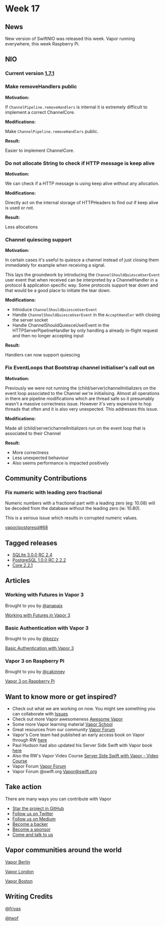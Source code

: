# Week 17

## News

New version of SwiftNIO was released this week. Vapor running everywhere, this week Raspberry Pi.

## NIO

### Current version [1.7.1](https://github.com/apple/swift-nio/releases/tag/1.7.1)

### Make removeHandlers public

**Motivation:**

If ```ChannelPipeline.removeHandlers``` is internal it is extremely difficult
to implement a correct ChannelCore.

**Modifications:**

Make ```ChannelPipeline.removeHandlers``` public.

**Result:**

Easier to implement ChannelCore.

### Do not allocate String to check if HTTP message is keep alive

**Motivation:**

We can check if a HTTP message is using keep alive without any allocation.

**Modifications:**

Directly act on the internal storage of HTTPHeaders to find out if keep alive is used or not.

**Result:**

Less allocations

### Channel quiescing support

**Motivation:**

In certain cases it's useful to quiesce a channel instead of just
closing them immediately for example when receiving a signal.

This lays the groundwork by introducing the ```ChannelShouldQuiesceUserEvent``` user event that when received can be interpreted by a ChannelHandler in a protocol & application specific way. Some protocols support tear down and that would be a good place to
initiate the tear down.

**Modifications:**

- Introduce ```ChannelShouldQuiesceUserEvent```
- Handle ```ChannelShouldQuiesceUserEvent``` in the ```AcceptHandler``` with closing the server socket
- Handle ChannelShouldQuiesceUserEvent in the HTTPServerPipelineHandler by only handling a already in-flight request and then no longer accepting input

**Result:**

Handlers can now support quiescing

### Fix EventLoops that Bootstrap channel initialiser's call out on

**Motivation:**

Previously we were not running the (child/server)channelInitializers on the
event loop associated to the Channel we're initialising. Almost all
operations in there are pipeline modifications which are thread safe so
it presumably wasn't a massive correctness issue. However it's very
expensive to hop threads that often and it is also very unexpected. This
addresses this issue.

**Modifications:**

Made all (child/server)channelInitializers run on the event loop that is
associated to their Channel

**Result:**

- More correctness
- Less unexpected behaviour
- Also seems performance is impacted positively 

## Community Contributions

### Fix numeric with leading zero fractional

Numeric numbers with a fractional part with a leading zero (eg: 10.08) will be decoded from the database without the leading zero (ie: 10.80).

This is a serious issue which results in corrupted numeric values.

[vapor/postgresql#68](https://github.com/vapor/postgresql/pull/68)

## Tagged releases

- [SQLite 3.0.0 RC 2.4](https://github.com/vapor/sqlite/releases/tag/3.0.0-rc.2.4)
- [PostgreSQL 1.0.0 RC 2.2.2](https://github.com/vapor/postgresql/releases/tag/1.0.0-rc.2.2.2)
- [Core 2.2.1](https://github.com/vapor/core/releases/tag/2.2.1)

## Articles

### Working with Futures in Vapor 3

Brought to you by [@anapaix](https://github.com/JoeyBodnar)

[Working with Futures in Vapor 3](https://www.vaporforums.io/thread/45)

### Basic Authentication with Vapor 3

Brought to you by [@kezzy](https://github.com/wmcginty)

[Basic Authentication with Vapor 3](https://medium.com/rocket-fuel/basic-authentication-with-vapor-3-c074376256c3)

### Vapor 3 on Raspberry Pi

Brought to you by [@cakinney](https://github.com/nilvalues)

[Vapor 3 on Raspberry Pi](http://cakinney.com/code/2018/05/25/vapor3-on-rasperrypi.html)

## Want to know more or get inspired?

- Check out what we are working on now. You might see something you can collaborate with [Issues](https://github.com/search?q=org%3Avapor+is%3Aissue+is%3Aopen+)
- Check out more Vapor awesomeness [Awesome Vapor](https://github.com/Cellane/awesome-vapor)
- Some more Vapor learning material [Vapor School](https://github.com/vaporberlin/vaporschool)
- Great resources from our community [Vapor Forum](https://www.vaporforums.io)
- Vapor's Core team had published an early access book on Vapor through RW [here](https://store.raywenderlich.com/products/server-side-swift-with-vapor)
- Paul Hudson had also updated his Server Side Swift with Vapor book [here](https://www.hackingwithswift.com/files/server-side-swift-vapor-edition-toc.pdf)
- Also the RW's Vapor Video Course [Server Side Swift with Vapor - Video Course ](https://videos.raywenderlich.com/courses/115-server-side-swift-with-vapor/lessons/1)
- Vapor Forum [Vapor Forum](http://vaporforums.io/)
- Vapor Forum @swift.org [Vapor@swift.org](https://forums.swift.org/c/related-projects/vapor)

## Take action

There are many ways you can contribute with Vapor

- [Star the project in GitHub](https://github.com/vapor/vapor)
- [Follow us on Twitter](https://twitter.com/codevapor)
- [Follow us on Medium](https://medium.com/@codevapor)
- [Become a backer](https://opencollective.com/vapor#backer)
- [Become a sponsor](https://opencollective.com/vapor#sponsor)
- [Come and talk to us](https://vapor.team)

## Vapor communities around the world

[Vapor Berlin](http://vapor.berlin/#/)

[Vapor London](https://www.meetup.com/VaporLondon/)

[Vapor Boston](https://www.meetup.com/VaporBoston/)

## Writing Credits

[@frivas](https://github.com/frivas)

[@twof](https://github.com/twof)
